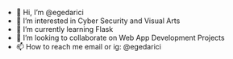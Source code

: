 - 👋 Hi, I’m @egedarici
- 👀 I’m interested in Cyber Security and Visual Arts
- 🌱 I’m currently learning Flask
- 💞️ I’m looking to collaborate on Web App Development Projects
- 📫 How to reach me email or ig: @egedarici

<!---
egedarici/egedarici is a ✨ special ✨ repository because its `README.md` (this file) appears on your GitHub profile.
You can click the Preview link to take a look at your changes.
--->
